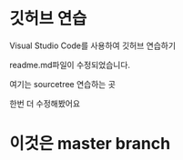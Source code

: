 # 깃허브 연습

Visual Studio Code를 사용하여 깃허브 연습하기

readme.md파일이 수정되었습니다.

여기는 sourcetree 연습하는 곳

한번 더 수정해봤어요


# 이것은 master branch
